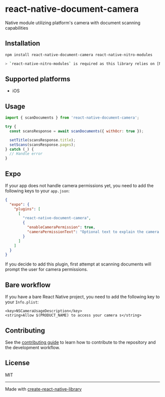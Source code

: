 # react-native-document-camera

Native module utilizing platform's camera with document scanning capabilities

## Installation

```sh
npm install react-native-document-camera react-native-nitro-modules

> `react-native-nitro-modules` is required as this library relies on [Nitro Modules](https://nitro.margelo.com/).
```

## Supported platforms

- iOS

## Usage

```js
import { scanDocuments } from 'react-native-document-camera';

try {
  const scansResponse = await scanDocuments({ withOcr: true });

  setTitle(scansResponse.title);
  setScans(scansResponse.pages);
} catch (_) {
  // Handle error
}
```

## Expo

If your app does not handle camera permissions yet, you need to add the following keys to your `app.json`:

```json
{
  "expo": {
    "plugins": [
      [
        "react-native-document-camera",
        {
          "enableCameraPermission": true,
          "cameraPermissionText": "Optional text to explain the camera permission usage" // Optional, default is "Allow $(PRODUCT_NAME) to access your camera"
        }
      ]
    ]
  }
}
```

If you decide to add this plugin, first attempt at scanning documents will prompt the user for camera permissions.

## Bare workflow

If you have a bare React Native project, you need to add the following key to your `Info.plist`:

```plist
<key>NSCameraUsageDescription</key>
<string>Allow $(PRODUCT_NAME) to access your camera s</string>
```

## Contributing

See the [contributing guide](CONTRIBUTING.md) to learn how to contribute to the repository and the development workflow.

## License

MIT

---

Made with [create-react-native-library](https://github.com/callstack/react-native-builder-bob)

```

```
